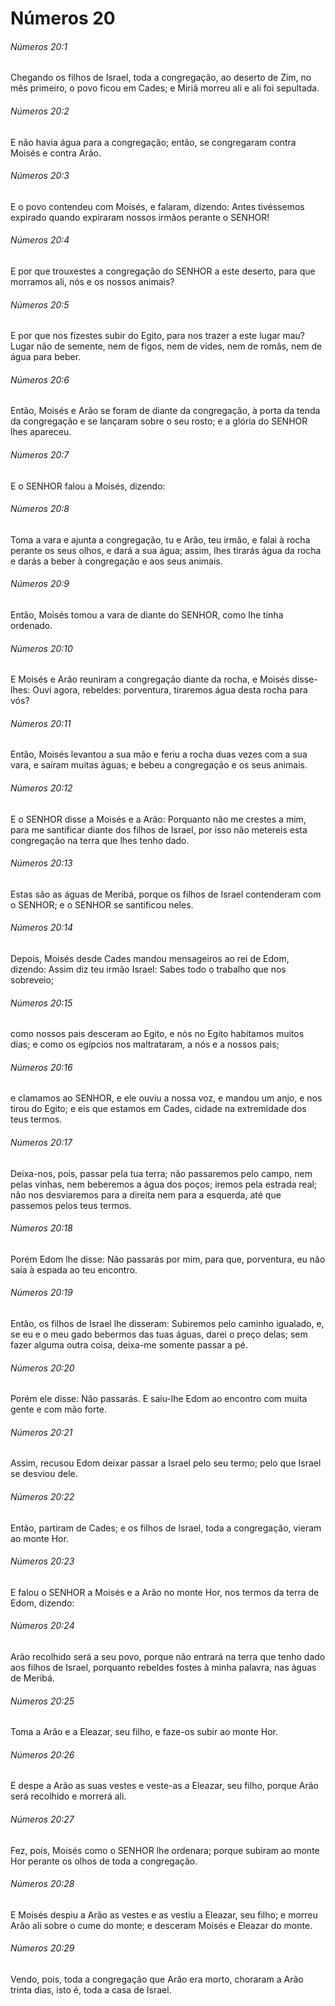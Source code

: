 # Números 20

###### Números 20:1

Chegando os filhos de Israel, toda a congregação, ao deserto de Zim, no mês primeiro, o povo ficou em Cades; e Miriã morreu ali e ali foi sepultada.

###### Números 20:2

E não havia água para a congregação; então, se congregaram contra Moisés e contra Arão.

###### Números 20:3

E o povo contendeu com Moisés, e falaram, dizendo: Antes tivéssemos expirado quando expiraram nossos irmãos perante o SENHOR!

###### Números 20:4

E por que trouxestes a congregação do SENHOR a este deserto, para que morramos ali, nós e os nossos animais?

###### Números 20:5

E por que nos fizestes subir do Egito, para nos trazer a este lugar mau? Lugar não de semente, nem de figos, nem de vides, nem de romãs, nem de água para beber.

###### Números 20:6

Então, Moisés e Arão se foram de diante da congregação, à porta da tenda da congregação e se lançaram sobre o seu rosto; e a glória do SENHOR lhes apareceu.

###### Números 20:7

E o SENHOR falou a Moisés, dizendo:

###### Números 20:8

Toma a vara e ajunta a congregação, tu e Arão, teu irmão, e falai à rocha perante os seus olhos, e dará a sua água; assim, lhes tirarás água da rocha e darás a beber à congregação e aos seus animais.

###### Números 20:9

Então, Moisés tomou a vara de diante do SENHOR, como lhe tinha ordenado.

###### Números 20:10

E Moisés e Arão reuniram a congregação diante da rocha, e Moisés disse-lhes: Ouvi agora, rebeldes: porventura, tiraremos água desta rocha para vós?

###### Números 20:11

Então, Moisés levantou a sua mão e feriu a rocha duas vezes com a sua vara, e saíram muitas águas; e bebeu a congregação e os seus animais.

###### Números 20:12

E o SENHOR disse a Moisés e a Arão: Porquanto não me crestes a mim, para me santificar diante dos filhos de Israel, por isso não metereis esta congregação na terra que lhes tenho dado.

###### Números 20:13

Estas são as águas de Meribá, porque os filhos de Israel contenderam com o SENHOR; e o SENHOR se santificou neles.

###### Números 20:14

Depois, Moisés desde Cades mandou mensageiros ao rei de Edom, dizendo: Assim diz teu irmão Israel: Sabes todo o trabalho que nos sobreveio;

###### Números 20:15

como nossos pais desceram ao Egito, e nós no Egito habitamos muitos dias; e como os egípcios nos maltrataram, a nós e a nossos pais;

###### Números 20:16

e clamamos ao SENHOR, e ele ouviu a nossa voz, e mandou um anjo, e nos tirou do Egito; e eis que estamos em Cades, cidade na extremidade dos teus termos.

###### Números 20:17

Deixa-nos, pois, passar pela tua terra; não passaremos pelo campo, nem pelas vinhas, nem beberemos a água dos poços; iremos pela estrada real; não nos desviaremos para a direita nem para a esquerda, até que passemos pelos teus termos.

###### Números 20:18

Porém Edom lhe disse: Não passarás por mim, para que, porventura, eu não saia à espada ao teu encontro.

###### Números 20:19

Então, os filhos de Israel lhe disseram: Subiremos pelo caminho igualado, e, se eu e o meu gado bebermos das tuas águas, darei o preço delas; sem fazer alguma outra coisa, deixa-me somente passar a pé.

###### Números 20:20

Porém ele disse: Não passarás. E saiu-lhe Edom ao encontro com muita gente e com mão forte.

###### Números 20:21

Assim, recusou Edom deixar passar a Israel pelo seu termo; pelo que Israel se desviou dele.

###### Números 20:22

Então, partiram de Cades; e os filhos de Israel, toda a congregação, vieram ao monte Hor.

###### Números 20:23

E falou o SENHOR a Moisés e a Arão no monte Hor, nos termos da terra de Edom, dizendo:

###### Números 20:24

Arão recolhido será a seu povo, porque não entrará na terra que tenho dado aos filhos de Israel, porquanto rebeldes fostes à minha palavra, nas águas de Meribá.

###### Números 20:25

Toma a Arão e a Eleazar, seu filho, e faze-os subir ao monte Hor.

###### Números 20:26

E despe a Arão as suas vestes e veste-as a Eleazar, seu filho, porque Arão será recolhido e morrerá ali.

###### Números 20:27

Fez, pois, Moisés como o SENHOR lhe ordenara; porque subiram ao monte Hor perante os olhos de toda a congregação.

###### Números 20:28

E Moisés despiu a Arão as vestes e as vestiu a Eleazar, seu filho; e morreu Arão ali sobre o cume do monte; e desceram Moisés e Eleazar do monte.

###### Números 20:29

Vendo, pois, toda a congregação que Arão era morto, choraram a Arão trinta dias, isto é, toda a casa de Israel.

